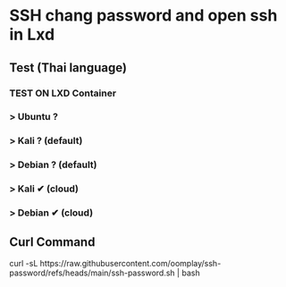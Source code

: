 <h1>SSH chang password and open ssh in Lxd</h1>
<h2> Test (Thai language)</h2>
<h3> TEST ON LXD Container</h3>
<h3>> Ubuntu ? </h3>
<h3>> Kali ? (default)</h3>
<h3>> Debian ? (default)</h3>
<h3>> Kali ✔ (cloud)</h3>
<h3>> Debian ✔ (cloud)</h3>
<h2>Curl Command</h2>
<p>curl -sL https://raw.githubusercontent.com/oomplay/ssh-password/refs/heads/main/ssh-password.sh | bash</p> 

